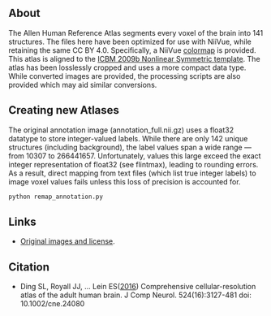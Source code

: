 ## About

The Allen Human Reference Atlas segments every voxel of the brain into 141 structures. The files here have been optimized for use with NiiVue, while retaining the same CC BY 4.0. Specifically, a NiiVue [colormap](https://niivue.com/docs/colormaps2#atlases-and-labeled-images) is provided. This atlas is aligned to the [ICBM 2009b Nonlinear Symmetric template](https://www.bic.mni.mcgill.ca/ServicesAtlases/ICBM152NLin2009). The atlas has been losslessly cropped and uses a more compact data type. While converted images are provided, the processing scripts are also provided which may aid similar conversions.

## Creating new Atlases

The original annotation image (annotation_full.nii.gz) uses a float32 datatype to store integer-valued labels. While there are only 142 unique structures (including background), the label values span a wide range — from 10307 to 266441657. Unfortunately, values this large exceed the exact integer representation of float32 (see flintmax), leading to rounding errors. As a result, direct mapping from text files (which list true integer labels) to image voxel values fails unless this loss of precision is accounted for.
```bash
python remap_annotation.py
```

## Links

 - [Original images and license](https://community.brain-map.org/t/allen-human-reference-atlas-3d-2020-new/405).


## Citation

 - Ding SL, Royall JJ, ... Lein ES([2016](https://pubmed.ncbi.nlm.nih.gov/27418273/)) Comprehensive cellular-resolution atlas of the adult human brain. J Comp Neurol. 524(16):3127-481 doi: 10.1002/cne.24080
